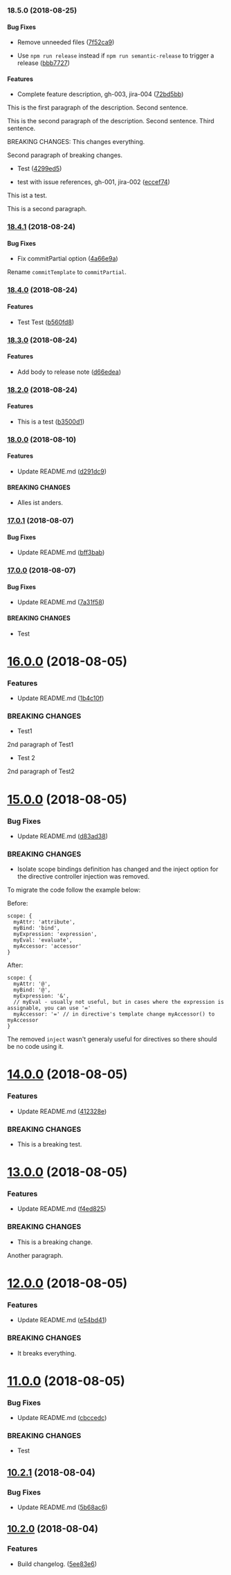 ### 18.5.0 (2018-08-25)

#### Bug Fixes


* Remove unneeded files ([7f52ca9](https://github.com/scherermichael/semvertest/commit/7f52ca9))

* Use `npm run release` instead if `npm run semantic-release` to trigger a release ([bbb7727](https://github.com/scherermichael/semvertest/commit/bbb7727))

#### Features


* Complete feature description, gh-003, jira-004 ([72bd5bb](https://github.com/scherermichael/semvertest/commit/72bd5bb))

This is the first paragraph of the description. Second sentence.

This is the second paragraph of the description. Second sentence. Third sentence.

BREAKING CHANGES: This changes everything.

Second paragraph of breaking changes.
* Test ([4299ed5](https://github.com/scherermichael/semvertest/commit/4299ed5))

* test with issue references, gh-001, jira-002 ([eccef74](https://github.com/scherermichael/semvertest/commit/eccef74))

This ist a test.

This is a second paragraph.

### [18.4.1](https://github.com/scherermichael/semvertest/compare/v18.4.0...v18.4.1) (2018-08-24)


#### Bug Fixes

* Fix commitPartial option ([4a66e9a](https://github.com/scherermichael/semvertest/commit/4a66e9a))

Rename `commitTemplate` to `commitPartial`.

### [18.4.0](https://github.com/scherermichael/semvertest/compare/v18.3.0...v18.4.0) (2018-08-24)


#### Features

* Test Test ([b560fd8](https://github.com/scherermichael/semvertest/commit/b560fd8))

### [18.3.0](https://github.com/scherermichael/semvertest/compare/v18.2.0...v18.3.0) (2018-08-24)


#### Features

* Add body to release note ([d66edea](https://github.com/scherermichael/semvertest/commit/d66edea))

### [18.2.0](https://github.com/scherermichael/semvertest/compare/v18.1.0...v18.2.0) (2018-08-24)


#### Features

* This is a test ([b3500d1](https://github.com/scherermichael/semvertest/commit/b3500d1))

### [18.0.0](https://github.com/scherermichael/semvertest/compare/v17.0.1...v18.0.0) (2018-08-10)


#### Features

* Update README.md ([d291dc9](https://github.com/scherermichael/semvertest/commit/d291dc9))


#### BREAKING CHANGES

* Alles ist anders.

### [17.0.1](https://github.com/scherermichael/semvertest/compare/v17.0.0...v17.0.1) (2018-08-07)


#### Bug Fixes

* Update README.md ([bff3bab](https://github.com/scherermichael/semvertest/commit/bff3bab))

### [17.0.0](https://github.com/scherermichael/semvertest/compare/v16.0.0...v17.0.0) (2018-08-07)


#### Bug Fixes

* Update README.md ([7a31f58](https://github.com/scherermichael/semvertest/commit/7a31f58))


#### BREAKING CHANGES

* Test

# [16.0.0](https://github.com/scherermichael/semvertest/compare/v15.0.0...v16.0.0) (2018-08-05)


### Features

* Update README.md ([1b4c10f](https://github.com/scherermichael/semvertest/commit/1b4c10f))


### BREAKING CHANGES

* Test1

2nd paragraph of Test1
* Test 2

2nd paragraph of Test2

# [15.0.0](https://github.com/scherermichael/semvertest/compare/v14.0.0...v15.0.0) (2018-08-05)


### Bug Fixes

* Update README.md ([d83ad38](https://github.com/scherermichael/semvertest/commit/d83ad38))


### BREAKING CHANGES

* Isolate scope bindings definition has changed and
the inject option for the directive controller injection was removed.

To migrate the code follow the example below:

Before:

```
scope: {
  myAttr: 'attribute',
  myBind: 'bind',
  myExpression: 'expression',
  myEval: 'evaluate',
  myAccessor: 'accessor'
}
```

After:

```
scope: {
  myAttr: '@',
  myBind: '@',
  myExpression: '&',
  // myEval - usually not useful, but in cases where the expression is assignable, you can use '='
  myAccessor: '=' // in directive's template change myAccessor() to myAccessor
}
```

The removed `inject` wasn't generaly useful for directives so there should be no code using it.

# [14.0.0](https://github.com/scherermichael/semvertest/compare/v13.0.0...v14.0.0) (2018-08-05)


### Features

* Update README.md ([412328e](https://github.com/scherermichael/semvertest/commit/412328e))


### BREAKING CHANGES

* This is a breaking test.

# [13.0.0](https://github.com/scherermichael/semvertest/compare/v12.0.0...v13.0.0) (2018-08-05)


### Features

* Update README.md ([f4ed825](https://github.com/scherermichael/semvertest/commit/f4ed825))


### BREAKING CHANGES

* This is a breaking change.

Another paragraph.

# [12.0.0](https://github.com/scherermichael/semvertest/compare/v11.0.0...v12.0.0) (2018-08-05)


### Features

* Update README.md ([e54bd41](https://github.com/scherermichael/semvertest/commit/e54bd41))


### BREAKING CHANGES

* It breaks everything.

# [11.0.0](https://github.com/scherermichael/semvertest/compare/v10.2.1...v11.0.0) (2018-08-05)


### Bug Fixes

* Update README.md ([cbccedc](https://github.com/scherermichael/semvertest/commit/cbccedc))


### BREAKING CHANGES

* Test

## [10.2.1](https://github.com/scherermichael/semvertest/compare/v10.2.0...v10.2.1) (2018-08-04)


### Bug Fixes

* Update README.md ([5b68ac6](https://github.com/scherermichael/semvertest/commit/5b68ac6))

## [10.2.0](https://github.com/scherermichael/semvertest/compare/v10.1.1...v10.2.0) (2018-08-04)


### Features

* Build changelog. ([5ee83e6](https://github.com/scherermichael/semvertest/commit/5ee83e6))
